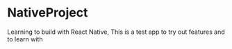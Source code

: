 # NativeProject
Learning to build with React Native, This is a test app to try out features and to learn with

